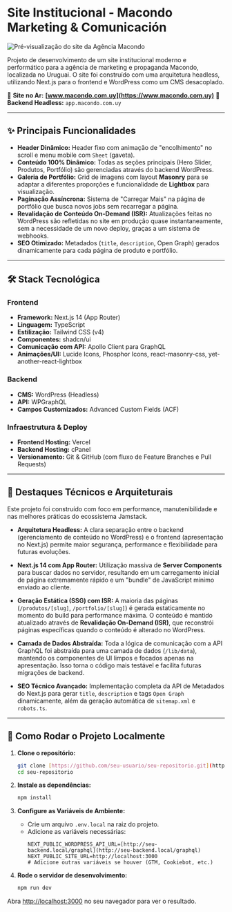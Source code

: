 # Site Institucional - Macondo Marketing & Comunicación

![Pré-visualização do site da Agência Macondo](https://app.macondo.com.uy/wp-content/uploads/2025/08/capa-site-macondo.jpg)

Projeto de desenvolvimento de um site institucional moderno e performático para a agência de marketing e propaganda Macondo, localizada no Uruguai. O site foi construído com uma arquitetura headless, utilizando Next.js para o frontend e WordPress como um CMS desacoplado.

🔗 **Site no Ar:** **[www.macondo.com.uy](https://www.macondo.com.uy)**
🔗 **Backend Headless:** `app.macondo.com.uy`

---

## ✨ Principais Funcionalidades

- **Header Dinâmico:** Header fixo com animação de "encolhimento" no scroll e menu mobile com `Sheet` (gaveta).
- **Conteúdo 100% Dinâmico:** Todas as seções principais (Hero Slider, Produtos, Portfólio) são gerenciadas através do backend WordPress.
- **Galeria de Portfólio:** Grid de imagens com layout **Masonry** para se adaptar a diferentes proporções e funcionalidade de **Lightbox** para visualização.
- **Paginação Assíncrona:** Sistema de "Carregar Mais" na página de portfólio que busca novos jobs sem recarregar a página.
- **Revalidação de Conteúdo On-Demand (ISR):** Atualizações feitas no WordPress são refletidas no site em produção quase instantaneamente, sem a necessidade de um novo deploy, graças a um sistema de webhooks.
- **SEO Otimizado:** Metadados (`title`, `description`, Open Graph) gerados dinamicamente para cada página de produto e portfólio.

---

## 🛠️ Stack Tecnológica

### Frontend

- **Framework:** Next.js 14 (App Router)
- **Linguagem:** TypeScript
- **Estilização:** Tailwind CSS (v4)
- **Componentes:** shadcn/ui
- **Comunicação com API:** Apollo Client para GraphQL
- **Animações/UI:** Lucide Icons, Phosphor Icons, react-masonry-css, yet-another-react-lightbox

### Backend

- **CMS:** WordPress (Headless)
- **API:** WPGraphQL
- **Campos Customizados:** Advanced Custom Fields (ACF)

### Infraestrutura & Deploy

- **Frontend Hosting:** Vercel
- **Backend Hosting:** cPanel
- **Versionamento:** Git & GitHub (com fluxo de Feature Branches e Pull Requests)

---

## 🚀 Destaques Técnicos e Arquiteturais

Este projeto foi construído com foco em performance, manutenibilidade e nas melhores práticas do ecossistema Jamstack.

- **Arquitetura Headless:** A clara separação entre o backend (gerenciamento de conteúdo no WordPress) e o frontend (apresentação no Next.js) permite maior segurança, performance e flexibilidade para futuras evoluções.

- **Next.js 14 com App Router:** Utilização massiva de **Server Components** para buscar dados no servidor, resultando em um carregamento inicial de página extremamente rápido e um "bundle" de JavaScript mínimo enviado ao cliente.

- **Geração Estática (SSG) com ISR:** A maioria das páginas (`/produtos/[slug]`, `/portfolio/[slug]`) é gerada estaticamente no momento do build para performance máxima. O conteúdo é mantido atualizado através de **Revalidação On-Demand (ISR)**, que reconstrói páginas específicas quando o conteúdo é alterado no WordPress.

- **Camada de Dados Abstraída:** Toda a lógica de comunicação com a API GraphQL foi abstraída para uma camada de dados (`/lib/data`), mantendo os componentes de UI limpos e focados apenas na apresentação. Isso torna o código mais testável e facilita futuras migrações de backend.

- **SEO Técnico Avançado:** Implementação completa da API de Metadados do Next.js para gerar `title`, `description` e tags `Open Graph` dinamicamente, além da geração automática de `sitemap.xml` e `robots.ts`.

---

## 🏁 Como Rodar o Projeto Localmente

1.  **Clone o repositório:**

    ```bash
    git clone [https://github.com/seu-usuario/seu-repositorio.git](https://github.com/seu-usuario/seu-repositorio.git)
    cd seu-repositorio
    ```

2.  **Instale as dependências:**

    ```bash
    npm install
    ```

3.  **Configure as Variáveis de Ambiente:**
    - Crie um arquivo `.env.local` na raiz do projeto.
    - Adicione as variáveis necessárias:
      ```
      NEXT_PUBLIC_WORDPRESS_API_URL=[http://seu-backend.local/graphql](http://seu-backend.local/graphql)
      NEXT_PUBLIC_SITE_URL=http://localhost:3000
      # Adicione outras variáveis se houver (GTM, Cookiebot, etc.)
      ```

4.  **Rode o servidor de desenvolvimento:**
    ```bash
    npm run dev
    ```

Abra [http://localhost:3000](http://localhost:3000) no seu navegador para ver o resultado.
